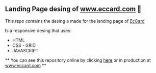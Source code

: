 ## Landing Page desing of www.eccard.com 🎯

This repo contains the desing a made for the landing page of [EcCard](https://www.eccard.com.mx/)

Is a responsive desing that uses:
- HTML 
- CSS - GRID
- JAVASCRIPT

** You can see this repository online by clicking [here](https://dvguy.github.io/eccard_new_landingpage/) or in production at www.eccard.com
**
